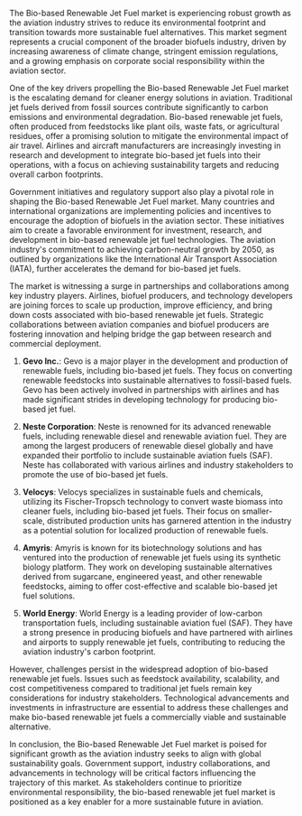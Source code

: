 The Bio-based Renewable Jet Fuel market is experiencing robust growth as
the aviation industry strives to reduce its environmental footprint and
transition towards more sustainable fuel alternatives. This market
segment represents a crucial component of the broader biofuels industry,
driven by increasing awareness of climate change, stringent emission
regulations, and a growing emphasis on corporate social responsibility
within the aviation sector.

One of the key drivers propelling the Bio-based Renewable Jet Fuel
market is the escalating demand for cleaner energy solutions in
aviation. Traditional jet fuels derived from fossil sources contribute
significantly to carbon emissions and environmental degradation.
Bio-based renewable jet fuels, often produced from feedstocks like plant
oils, waste fats, or agricultural residues, offer a promising solution
to mitigate the environmental impact of air travel. Airlines and
aircraft manufacturers are increasingly investing in research and
development to integrate bio-based jet fuels into their operations, with
a focus on achieving sustainability targets and reducing overall carbon
footprints.

Government initiatives and regulatory support also play a pivotal role
in shaping the Bio-based Renewable Jet Fuel market. Many countries and
international organizations are implementing policies and incentives to
encourage the adoption of biofuels in the aviation sector. These
initiatives aim to create a favorable environment for investment,
research, and development in bio-based renewable jet fuel technologies.
The aviation industry's commitment to achieving carbon-neutral growth by
2050, as outlined by organizations like the International Air Transport
Association (IATA), further accelerates the demand for bio-based jet
fuels.

The market is witnessing a surge in partnerships and collaborations
among key industry players. Airlines, biofuel producers, and technology
developers are joining forces to scale up production, improve
efficiency, and bring down costs associated with bio-based renewable jet
fuels. Strategic collaborations between aviation companies and biofuel
producers are fostering innovation and helping bridge the gap between
research and commercial deployment.

1.  **Gevo Inc.**: Gevo is a major player in the development and
    production of renewable fuels, including bio-based jet fuels. They
    focus on converting renewable feedstocks into sustainable
    alternatives to fossil-based fuels. Gevo has been actively involved
    in partnerships with airlines and has made significant strides in
    developing technology for producing bio-based jet fuel.

2.  **Neste Corporation**: Neste is renowned for its advanced renewable
    fuels, including renewable diesel and renewable aviation fuel. They
    are among the largest producers of renewable diesel globally and
    have expanded their portfolio to include sustainable aviation fuels
    (SAF). Neste has collaborated with various airlines and industry
    stakeholders to promote the use of bio-based jet fuels.

3.  **Velocys**: Velocys specializes in sustainable fuels and chemicals,
    utilizing its Fischer-Tropsch technology to convert waste biomass
    into cleaner fuels, including bio-based jet fuels. Their focus on
    smaller-scale, distributed production units has garnered attention
    in the industry as a potential solution for localized production of
    renewable fuels.

4.  **Amyris**: Amyris is known for its biotechnology solutions and has
    ventured into the production of renewable jet fuels using its
    synthetic biology platform. They work on developing sustainable
    alternatives derived from sugarcane, engineered yeast, and other
    renewable feedstocks, aiming to offer cost-effective and scalable
    bio-based jet fuel solutions.

5.  **World Energy**: World Energy is a leading provider of low-carbon
    transportation fuels, including sustainable aviation fuel (SAF).
    They have a strong presence in producing biofuels and have partnered
    with airlines and airports to supply renewable jet fuels,
    contributing to reducing the aviation industry's carbon footprint.

However, challenges persist in the widespread adoption of bio-based
renewable jet fuels. Issues such as feedstock availability, scalability,
and cost competitiveness compared to traditional jet fuels remain key
considerations for industry stakeholders. Technological advancements and
investments in infrastructure are essential to address these challenges
and make bio-based renewable jet fuels a commercially viable and
sustainable alternative.

In conclusion, the Bio-based Renewable Jet Fuel market is poised for
significant growth as the aviation industry seeks to align with global
sustainability goals. Government support, industry collaborations, and
advancements in technology will be critical factors influencing the
trajectory of this market. As stakeholders continue to prioritize
environmental responsibility, the bio-based renewable jet fuel market is
positioned as a key enabler for a more sustainable future in aviation.
